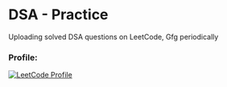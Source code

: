 # DSA - Practice 
Uploading solved DSA questions on LeetCode, Gfg periodically

### Profile: <br> 
<a href="https://leetcode.com/anurajshukla3112/" target="_blank">
    <img src="https://img.shields.io/badge/LeetCode-000000?style=for-the-badge&logo=LeetCode&logoColor=#d16c06" alt="LeetCode Profile"/>
</a>


